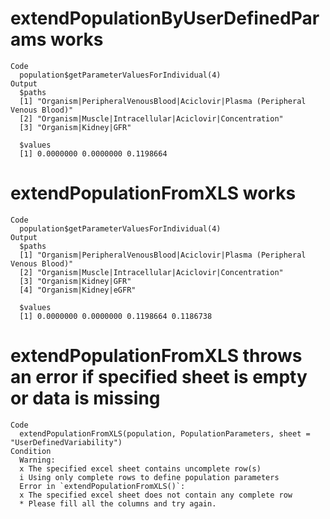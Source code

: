 # extendPopulationByUserDefinedParams works

    Code
      population$getParameterValuesForIndividual(4)
    Output
      $paths
      [1] "Organism|PeripheralVenousBlood|Aciclovir|Plasma (Peripheral Venous Blood)"
      [2] "Organism|Muscle|Intracellular|Aciclovir|Concentration"                    
      [3] "Organism|Kidney|GFR"                                                      
      
      $values
      [1] 0.0000000 0.0000000 0.1198664
      

# extendPopulationFromXLS works

    Code
      population$getParameterValuesForIndividual(4)
    Output
      $paths
      [1] "Organism|PeripheralVenousBlood|Aciclovir|Plasma (Peripheral Venous Blood)"
      [2] "Organism|Muscle|Intracellular|Aciclovir|Concentration"                    
      [3] "Organism|Kidney|GFR"                                                      
      [4] "Organism|Kidney|eGFR"                                                     
      
      $values
      [1] 0.0000000 0.0000000 0.1198664 0.1186738
      

# extendPopulationFromXLS throws an error if specified sheet is empty or data is missing

    Code
      extendPopulationFromXLS(population, PopulationParameters, sheet = "UserDefinedVariability")
    Condition
      Warning:
      x The specified excel sheet contains uncomplete row(s)
      i Using only complete rows to define population parameters
      Error in `extendPopulationFromXLS()`:
      x The specified excel sheet does not contain any complete row
      * Please fill all the columns and try again.

